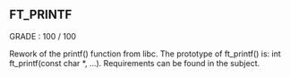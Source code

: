 <h2> FT_PRINTF </h2>

GRADE : 100 / 100

Rework of the printf() function from libc. The prototype of ft_printf() is: int    ft_printf(const char *, ...). Requirements can be found in the subject.
